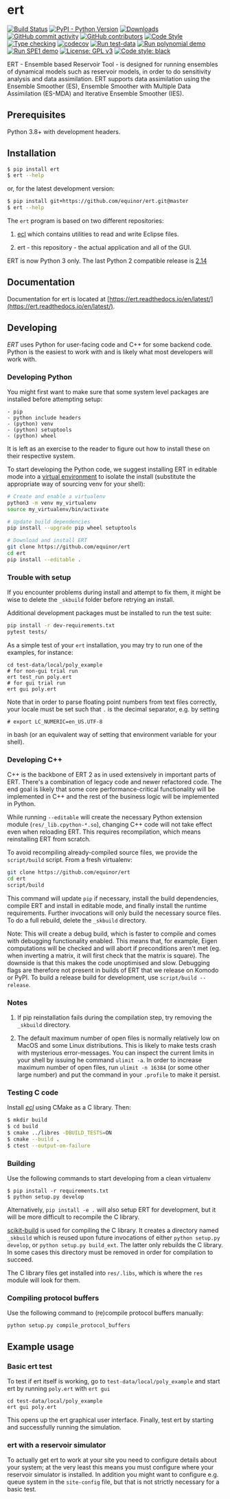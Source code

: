 # ert

[![Build Status](https://github.com/equinor/ert/actions/workflows/build.yml/badge.svg)](https://github.com/equinor/ert/actions/workflows/build.yml)
[![PyPI - Python Version](https://img.shields.io/pypi/pyversions/ert)](https://img.shields.io/pypi/pyversions/ert)
[![Downloads](https://pepy.tech/badge/ert)](https://pepy.tech/project/ert)
[![GitHub commit activity](https://img.shields.io/github/commit-activity/m/equinor/ert)](https://img.shields.io/github/commit-activity/m/equinor/ert)
[![GitHub contributors](https://img.shields.io/github/contributors-anon/equinor/ert)](https://img.shields.io/github/contributors-anon/equinor/ert)
[![Code Style](https://github.com/equinor/ert/actions/workflows/style.yml/badge.svg)](https://github.com/equinor/ert/actions/workflows/style.yml)
[![Type checking](https://github.com/equinor/ert/actions/workflows/typing.yml/badge.svg)](https://github.com/equinor/ert/actions/workflows/typing.yml)
[![codecov](https://codecov.io/gh/equinor/ert/branch/add_code_coverage/graph/badge.svg?token=keVAcWavZ1)](https://codecov.io/gh/equinor/ert)
[![Run test-data](https://github.com/equinor/ert/actions/workflows/run_ert2_test_data_setups.yml/badge.svg)](https://github.com/equinor/ert/actions/workflows/run_ert2_test_data_setups.yml)
[![Run polynomial demo](https://github.com/equinor/ert/actions/workflows/run_examples_polynomial.yml/badge.svg)](https://github.com/equinor/ert/actions/workflows/run_examples_polynomial.yml)
[![Run SPE1 demo](https://github.com/equinor/ert/actions/workflows/run_examples_spe1.yml/badge.svg)](https://github.com/equinor/ert/actions/workflows/run_examples_spe1.yml)
[![License: GPL v3](https://img.shields.io/badge/License-GPLv3-blue.svg)](https://www.gnu.org/licenses/gpl-3.0)
[![Code style: black](https://img.shields.io/badge/code%20style-black-000000.svg)](https://github.com/psf/black)

ERT - Ensemble based Reservoir Tool - is designed for running
ensembles of dynamical models such as reservoir models,
in order to do sensitivity analysis and data assimilation.
ERT supports data assimilation using the Ensemble Smoother (ES),
Ensemble Smoother with Multiple Data Assimilation (ES-MDA) and
Iterative Ensemble Smoother (IES).

## Prerequisites

Python 3.8+ with development headers.

## Installation

``` sh
$ pip install ert
$ ert --help
```

or, for the latest development version:

``` sh
$ pip install git+https://github.com/equinor/ert.git@master
$ ert --help
```


The `ert` program is based on two different repositories:

1. [ecl](https://github.com/Equinor/ecl) which contains utilities to read and write Eclipse files.

2. ert - this repository - the actual application and all of the GUI.


ERT is now Python 3 only. The last Python 2 compatible release is [2.14](https://github.com/equinor/ert/tree/version-2.14)

## Documentation

Documentation for ert is located at [https://ert.readthedocs.io/en/latest/](https://ert.readthedocs.io/en/latest/).


## Developing

*ERT* uses Python for user-facing code and C++ for some backend code. Python is
the easiest to work with and is likely what most developers will work with.

### Developing Python

You might first want to make sure that some system level packages are installed
before attempting setup:

```
- pip
- python include headers
- (python) venv
- (python) setuptools
- (python) wheel
```

It is left as an exercise to the reader to figure out how to install these on
their respective system.

To start developing the Python code, we suggest installing ERT in editable mode
into a [virtual environment](https://docs.python.org/3/library/venv.html) to
isolate the install (substitute the appropriate way of sourcing venv for your shell):

```sh
# Create and enable a virtualenv
python3 -m venv my_virtualenv
source my_virtualenv/bin/activate

# Update build dependencies
pip install --upgrade pip wheel setuptools

# Download and install ERT
git clone https://github.com/equinor/ert
cd ert
pip install --editable .
```

### Trouble with setup

If you encounter problems during install and attempt to fix them, it might be
wise to delete the `_skbuild` folder before retrying an install.

Additional development packages must be installed to run the test suite:
```sh
pip install -r dev-requirements.txt
pytest tests/
```

As a simple test of your `ert` installation, you may try to run one of the
examples, for instance:

```
cd test-data/local/poly_example
# for non-gui trial run
ert test_run poly.ert
# for gui trial run
ert gui poly.ert
```

Note that in order to parse floating point numbers from text files correctly,
your locale must be set such that `.` is the decimal separator, e.g. by setting

```
# export LC_NUMERIC=en_US.UTF-8
```

in bash (or an equivalent way of setting that environment variable for your
shell).

### Developing C++

C++ is the backbone of ERT 2 as in used extensively in important parts of ERT.
There's a combination of legacy code and newer refactored code. The end goal is
likely that some core performance-critical functionality will be implemented in
C++ and the rest of the business logic will be implemented in Python.

While running `--editable` will create the necessary Python extension module
(`res/_lib.cpython-*.so`), changing C++ code will not take effect even when
reloading ERT. This requires recompilation, which means reinstalling ERT from
scratch.

To avoid recompiling already-compiled source files, we provide the
`script/build` script. From a fresh virtualenv:

```sh
git clone https://github.com/equinor/ert
cd ert
script/build
```

This command will update `pip` if necessary, install the build dependencies,
compile ERT and install in editable mode, and finally install the runtime
requirements. Further invocations will only build the necessary source files. To
do a full rebuild, delete the `_skbuild` directory.

Note: This will create a debug build, which is faster to compile and comes with
debugging functionality enabled. This means that, for example, Eigen
computations will be checked and will abort if preconditions aren't met (eg.
when inverting a matrix, it will first check that the matrix is square). The
downside is that this makes the code unoptimised and slow. Debugging flags are
therefore not present in builds of ERT that we release on Komodo or PyPI. To
build a release build for development, use `script/build --release`.

### Notes

1. If pip reinstallation fails during the compilation step, try removing the
`_skbuild` directory.

2. The default maximum number of open files is normally relatively low on MacOS
and some Linux distributions. This is likely to make tests crash with mysterious
error-messages. You can inspect the current limits in your shell by issuing he
command `ulimit -a`. In order to increase maximum number of open files, run
`ulimit -n 16384` (or some other large number) and put the command in your
`.profile` to make it persist.

### Testing C code

Install [*ecl*](https://github.com/Equinor/ecl) using CMake as a C library. Then:

``` sh
$ mkdir build
$ cd build
$ cmake ../libres -DBUILD_TESTS=ON
$ cmake --build .
$ ctest --output-on-failure
```

### Building

Use the following commands to start developing from a clean virtualenv
```
$ pip install -r requirements.txt
$ python setup.py develop
```

Alternatively, `pip install -e .` will also setup ERT for development, but
it will be more difficult to recompile the C library.

[scikit-build](https://scikit-build.readthedocs.io/en/latest/index.html) is used
for compiling the C library. It creates a directory named `_skbuild` which is
reused upon future invocations of either `python setup.py develop`, or `python
setup.py build_ext`. The latter only rebuilds the C library. In some cases this
directory must be removed in order for compilation to succeed.

The C library files get installed into `res/.libs`, which is where the
`res` module will look for them.

### Compiling protocol buffers

Use the following command to (re)compile protocol buffers manually:
```shell
python setup.py compile_protocol_buffers
```

## Example usage

### Basic ert test
To test if ert itself is working, go to `test-data/local/poly_example` and start ert by running `poly.ert` with `ert gui`
```
cd test-data/local/poly_example
ert gui poly.ert
````
This opens up the ert graphical user interface.
Finally, test ert by starting and successfully running the simulation.

### ert with a reservoir simulator
To actually get ert to work at your site you need to configure details about
your system; at the very least this means you must configure where your
reservoir simulator is installed. In addition you might want to configure e.g.
queue system in the `site-config` file, but that is not strictly necessary for
a basic test.
